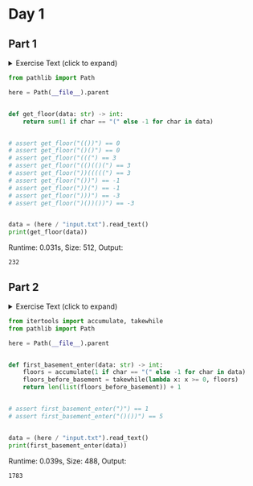 # Day 1
## Part 1

<details><summary>Exercise Text (click to expand)</summary>
<article class="day-desc">
  <h2>--- Day 1: Not Quite Lisp ---</h2>
  <p>
    Santa was hoping for a white Christmas, but his weather machine's "snow"
    function is powered by stars, and he's fresh out! To save Christmas, he
    needs you to collect <em class="star">fifty stars</em> by December 25th.
  </p>
  <p>
    Collect stars by helping Santa solve puzzles. Two puzzles will be made
    available on each day in the Advent calendar; the second puzzle is unlocked
    when you complete the first. Each puzzle grants
    <em class="star">one star</em>.
    <span
      title="Also, some puzzles contain Easter eggs like this one. Yes, I know it's not traditional to do Advent calendars for Easter."
      >Good luck!</span
    >
  </p>
  <p>Here's an easy puzzle to warm you up.</p>
  <p>
    Santa is trying to deliver presents in a large apartment building, but he
    can't find the right floor - the directions he got are a little confusing.
    He starts on the ground floor (floor <code>0</code>) and then follows the
    instructions one character at a time.
  </p>
  <p>
    An opening parenthesis, <code>(</code>, means he should go up one floor, and
    a closing parenthesis, <code>)</code>, means he should go down one floor.
  </p>
  <p>
    The apartment building is very tall, and the basement is very deep; he will
    never find the top or bottom floors.
  </p>
  <p>For example:</p>
  <ul>
    <li>
      <code>(())</code> and <code>()()</code> both result in floor
      <code>0</code>.
    </li>
    <li>
      <code>(((</code> and <code>(()(()(</code> both result in floor
      <code>3</code>.
    </li>
    <li><code>))(((((</code> also results in floor <code>3</code>.</li>
    <li>
      <code>())</code> and <code>))(</code> both result in floor
      <code>-1</code> (the first basement level).
    </li>
    <li>
      <code>)))</code> and <code>)())())</code> both result in floor
      <code>-3</code>.
    </li>
  </ul>
  <p>To <em>what floor</em> do the instructions take Santa?</p>
</article>

</details>

```python
from pathlib import Path

here = Path(__file__).parent


def get_floor(data: str) -> int:
    return sum(1 if char == "(" else -1 for char in data)


# assert get_floor("(())") == 0
# assert get_floor("()()") == 0
# assert get_floor("(((") == 3
# assert get_floor("(()(()(") == 3
# assert get_floor("))(((((") == 3
# assert get_floor("())") == -1
# assert get_floor("))(") == -1
# assert get_floor(")))") == -3
# assert get_floor(")())())") == -3


data = (here / "input.txt").read_text()
print(get_floor(data))

```
Runtime: 0.031s, Size: 512, Output:
```
232
```
## Part 2

<details><summary>Exercise Text (click to expand)</summary>
<article class="day-desc">
  <h2 id="part2">--- Part Two ---</h2>
  <p>
    Now, given the same instructions, find the <em>position</em> of the first
    character that causes him to enter the basement (floor <code>-1</code>). The
    first character in the instructions has position <code>1</code>, the second
    character has position <code>2</code>, and so on.
  </p>
  <p>For example:</p>
  <ul>
    <li>
      <code>)</code> causes him to enter the basement at character position
      <code>1</code>.
    </li>
    <li>
      <code>()())</code> causes him to enter the basement at character position
      <code>5</code>.
    </li>
  </ul>
  <p>
    What is the <em>position</em> of the character that causes Santa to first
    enter the basement?
  </p>
</article>

</details>

```python
from itertools import accumulate, takewhile
from pathlib import Path

here = Path(__file__).parent


def first_basement_enter(data: str) -> int:
    floors = accumulate(1 if char == "(" else -1 for char in data)
    floors_before_basement = takewhile(lambda x: x >= 0, floors)
    return len(list(floors_before_basement)) + 1


# assert first_basement_enter(")") == 1
# assert first_basement_enter("()())") == 5


data = (here / "input.txt").read_text()
print(first_basement_enter(data))

```
Runtime: 0.039s, Size: 488, Output:
```
1783
```